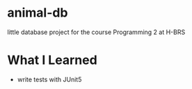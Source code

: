 # animal-db
little database project for the course Programming 2 at H-BRS

# What I Learned
- write tests with JUnit5

